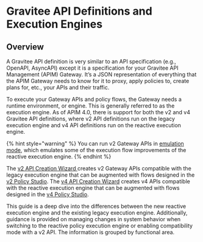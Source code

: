 # Gravitee API Definitions and Execution Engines

## Overview

A Gravitee API definition is very similar to an API specification (e.g., OpenAPI, AsyncAPI) except it is a specification for your Gravitee API Management (APIM) Gatewa&#x79;_._ It’s a JSON representation of everything that the APIM Gateway needs to know for it to proxy, apply policies to, create plans for, etc., your APIs and their traffic.

To execute your Gateway APIs and policy flows, the Gateway needs a runtime environment, or engine. This is generally referred to as the execution engine. As of APIM 4.0, there is support for both the v2 and v4 Gravitee API definitions, where v2 API definitions run on the legacy execution engine and v4 API definitions run on the reactive execution engine.

{% hint style="warning" %}
You can run v2 Gateway APIs in [emulation mode](./#v2-gateway-api-emulation-mode), which emulates some of the execution flow improvements of the reactive execution engine.&#x20;
{% endhint %}

The [v2 API Creation Wizard ](../../guides/create-apis/the-api-creation-wizard/v2-api-creation-wizard.md)creates v2 Gateway APIs compatible with the legacy execution engine that can be augmented with flows designed in the [v2 Policy Studio](../../guides/policy-studio/v2-api-policy-studio.md). The [v4 API Creation Wizard](../../guides/create-apis/the-api-creation-wizard/v4-api-creation-wizard.md) creates v4 APIs compatible with the reactive execution engine that can be augmented with flows designed in the [v4 Policy Studio](../../guides/policy-studio/v4-api-policy-studio.md).

This guide is a deep dive into the differences between the new reactive execution engine and the existing legacy execution engine. Additionally, guidance is provided on managing changes in system behavior when switching to the reactive policy execution engine or enabling compatibility mode with a v2 API. The information is grouped by functional area.
